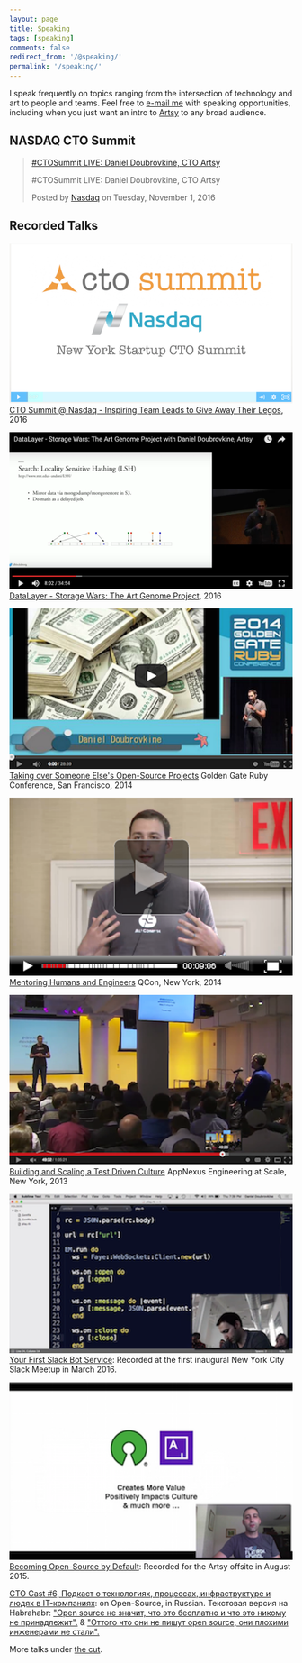 ```yaml
---
layout: page
title: Speaking
tags: [speaking]
comments: false
redirect_from: '/@speaking/'
permalink: '/speaking/'
---
```


I speak frequently on topics ranging from the intersection of technology and art to people and teams. Feel free to [e-mail me](mailto:dblock@dblock.org) with speaking opportunities, including when you just want an intro to [Artsy](https://www.artsy.net) to any broad audience.

## NASDAQ CTO Summit

<div markdown="0">
<div id="fb-root"></div>
<script>(function(d, s, id) {
var js, fjs = d.getElementsByTagName(s)[0];
if (d.getElementById(id)) return;
js = d.createElement(s); js.id = id;
js.src = "//connect.facebook.net/en_US/sdk.js#xfbml=1&version=v2.8";
fjs.parentNode.insertBefore(js, fjs);
}(document, 'script', 'facebook-jssdk'));</script>
<div class="fb-video" data-href="https://www.facebook.com/NASDAQ/videos/10154582987442429/" data-width="640" data-show-text="false">
<blockquote cite="https://www.facebook.com/NASDAQ/videos/10154582987442429/" class="fb-xfbml-parse-ignore">
<a href="https://www.facebook.com/NASDAQ/videos/10154582987442429/">#CTOSummit LIVE: Daniel Doubrovkine, CTO Artsy</a>
<p>#CTOSummit LIVE: Daniel Doubrovkine, CTO Artsy</p>Posted by <a href="https://www.facebook.com/NASDAQ/">Nasdaq</a> on Tuesday, November 1, 2016
</blockquote>
</div></div>

## Recorded Talks

<a href="https://pbell.wistia.com/medias/xo6uw6v4fm"><img src="/images/about/cto-summit-nasdaq.png"></a><br>
[CTO Summit @ Nasdaq - Inspiring Team Leads to Give Away Their Legos](https://pbell.wistia.com/medias/xo6uw6v4fm), 2016

<a href="https://www.youtube.com/watch?v=F-uGrsPGKIs&list=PLcENCb4ZF_mzk-jqgEFTBXRTU9zhD471J&index=4"><img src="/images/about/storage-wars.png"></a><br>
[DataLayer - Storage Wars: The Art Genome Project](https://www.youtube.com/watch?v=F-uGrsPGKIs), 2016

<a href="http://confreaks.com/videos/4166-gogaruco2014-talking-over-someone-else-s-open-source-projects"><img src="/images/about/taking-over-someone-elses-open-source-project.png"></a><br>
[Taking over Someone Else's Open-Source Projects](http://confreaks.com/videos/4166-gogaruco2014-talking-over-someone-else-s-open-source-projects)
Golden Gate Ruby Conference, San Francisco, 2014

<a href="http://www.infoq.com/presentations/mentoring-cto-club-ny"><img src="/images/about/mentoring-humans-and-engineers.png"></a><br>
[Mentoring Humans and Engineers](http://www.infoq.com/presentations/mentoring-cto-club-ny)
QCon, New York, 2014

<a href="https://www.youtube.com/watch?v=QvHf94hxzRc"><img src="/images/about/building-and-scaling-a-test-driven-culture.png"></a><br>
[Building and Scaling a Test Driven Culture](https://www.youtube.com/watch?v=QvHf94hxzRc)
AppNexus Engineering at Scale, New York, 2013

<a href="https://vimeo.com/158686783"><img src="/images/about/your-first-slack-bot-service.png"></a><br>
[Your First Slack Bot Service](https://vimeo.com/158686783): Recorded at the first inaugural New York City Slack Meetup in March 2016.

<a href="https://vimeo.com/136554627"><img src="/images/about/becoming-open-source-by-default.png"></a><br>
[Becoming Open-Source by Default](https://vimeo.com/136554627): Recorded for the Artsy offsite in August 2015.

[CTO Cast #6, Подкаст о технологиях, процессах, инфраструктуре и людях в IT-компаниях](http://ctocast.com/post/109134364183/ctocast-6-artsy): on Open-Source, in Russian. Текстовая версия на Habrahabr: ["Оpen source не значит, что это бесплатно и что это никому не принадлежит".](http://habrahabr.ru/company/caspowa/blog/254343/) & ["Оттого что они не пишут open source, они плохими инженерами не стали".](http://habrahabr.ru/company/caspowa/blog/255585/)

More talks under [the cut](/tags/speaking/).
